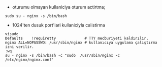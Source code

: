 * oturumu olmayan kullaniciya oturum actirtma;
```
sudo su - nginx -s /bin/bash
```

* 1024'ten dusuk port'lari kullaniciyla calistirma
```
visudo  
Defaults    !requiretty             # TTY mecburiyeti kaldırılır.
nginx ALL=NOPASSWD: /usr/sbin/nginx # kullanıcıya uygulama çalıştırma izni verilir.
:wq
su - nginx -s /bin/bash -c "sudo  /usr/sbin/nginx -c /etc/nginx/nginx.conf" 
```


